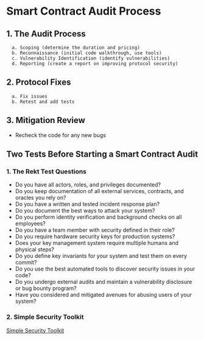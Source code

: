 # Smart Contract Audit Process

## 1. The Audit Process
      a. Scoping (determine the duration and pricing)
      b. Reconnaissance (initial code walkthrough, use tools)
      c. Vulnerability Identification (identify vulnerabilities)
      d. Reporting (create a report on improving protocol security)

## 2. Protocol Fixes
      a. Fix issues
      b. Retest and add tests

## 3. Mitigation Review
   - Recheck the code for any new bugs

## Two Tests Before Starting a Smart Contract Audit

### 1. The Rekt Test Questions
- Do you have all actors, roles, and privileges documented?
- Do you keep documentation of all external services, contracts, and oracles you rely on?
- Do you have a written and tested incident response plan?
- Do you document the best ways to attack your system?
- Do you perform identity verification and background checks on all employees?
- Do you have a team member with security defined in their role?
- Do you require hardware security keys for production systems?
- Does your key management system require multiple humans and physical steps?
- Do you define key invariants for your system and test them on every commit?
- Do you use the best automated tools to discover security issues in your code?
- Do you undergo external audits and maintain a vulnerability disclosure or bug bounty program?
- Have you considered and mitigated avenues for abusing users of your system?

### 2. Simple Security Toolkit
[Simple Security Toolkit](https://github.com/nascentxyz/simple-security-toolkit)
